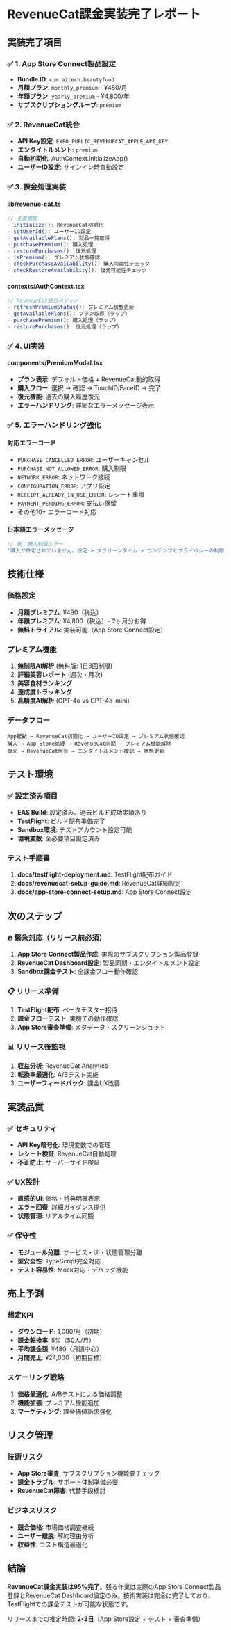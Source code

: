 # RevenueCat課金実装完了レポート

## 実装完了項目

### ✅ 1. App Store Connect製品設定
- **Bundle ID**: `com.aitech.beautyfood`
- **月額プラン**: `monthly_premium` - ¥480/月
- **年額プラン**: `yearly_premium` - ¥4,800/年
- **サブスクリプショングループ**: `premium`

### ✅ 2. RevenueCat統合
- **API Key設定**: `EXPO_PUBLIC_REVENUECAT_APPLE_API_KEY`
- **エンタイトルメント**: `premium`
- **自動初期化**: AuthContext.initializeApp()
- **ユーザーID設定**: サインイン時自動設定

### ✅ 3. 課金処理実装

#### lib/revenue-cat.ts
```typescript
// 主要機能
- initialize(): RevenueCat初期化
- setUserId(): ユーザーID設定
- getAvailablePlans(): 製品一覧取得
- purchasePremium(): 購入処理
- restorePurchases(): 復元処理
- isPremium(): プレミアム状態確認
- checkPurchaseAvailability(): 購入可能性チェック
- checkRestoreAvailability(): 復元可能性チェック
```

#### contexts/AuthContext.tsx
```typescript
// RevenueCat統合メソッド
- refreshPremiumStatus(): プレミアム状態更新
- getAvailablePlans(): プラン取得（ラップ）
- purchasePremium(): 購入処理（ラップ）
- restorePurchases(): 復元処理（ラップ）
```

### ✅ 4. UI実装

#### components/PremiumModal.tsx
- **プラン表示**: デフォルト価格 + RevenueCat動的取得
- **購入フロー**: 選択 → 確認 → TouchID/FaceID → 完了
- **復元機能**: 過去の購入履歴復元
- **エラーハンドリング**: 詳細なエラーメッセージ表示

### ✅ 5. エラーハンドリング強化

#### 対応エラーコード
- `PURCHASE_CANCELLED_ERROR`: ユーザーキャンセル
- `PURCHASE_NOT_ALLOWED_ERROR`: 購入制限
- `NETWORK_ERROR`: ネットワーク接続
- `CONFIGURATION_ERROR`: アプリ設定
- `RECEIPT_ALREADY_IN_USE_ERROR`: レシート重複
- `PAYMENT_PENDING_ERROR`: 支払い保留
- その他10+ エラーコード対応

#### 日本語エラーメッセージ
```typescript
// 例：購入制限エラー
'購入が許可されていません。設定 > スクリーンタイム > コンテンツとプライバシーの制限 > iTunes および App Store での購入 を確認してください'
```

## 技術仕様

### 価格設定
- **月額プレミアム**: ¥480（税込）
- **年額プレミアム**: ¥4,800（税込）- 2ヶ月分お得
- **無料トライアル**: 実装可能（App Store Connect設定）

### プレミアム機能
1. **無制限AI解析** (無料版: 1日3回制限)
2. **詳細美容レポート** (週次・月次)
3. **美容食材ランキング**
4. **達成度トラッキング**
5. **高精度AI解析** (GPT-4o vs GPT-4o-mini)

### データフロー
```
App起動 → RevenueCat初期化 → ユーザーID設定 → プレミアム状態確認
購入 → App Store処理 → RevenueCat同期 → プレミアム機能解除
復元 → RevenueCat照会 → エンタイトルメント確認 → 状態更新
```

## テスト環境

### ✅ 設定済み項目
- **EAS Build**: 設定済み、過去ビルド成功実績あり
- **TestFlight**: ビルド配布準備完了
- **Sandbox環境**: テストアカウント設定可能
- **環境変数**: 全必要項目設定済み

### テスト手順書
1. **docs/testflight-deployment.md**: TestFlight配布ガイド
2. **docs/revenuecat-setup-guide.md**: RevenueCat詳細設定
3. **docs/app-store-connect-setup.md**: App Store Connect設定

## 次のステップ

### 🔥 緊急対応（リリース前必須）
1. **App Store Connect製品作成**: 実際のサブスクリプション製品登録
2. **RevenueCat Dashboard設定**: 製品同期・エンタイトルメント設定
3. **Sandbox課金テスト**: 全課金フロー動作確認

### 📋 リリース準備
1. **TestFlight配布**: ベータテスター招待
2. **課金フローテスト**: 実機での動作確認
3. **App Store審査準備**: メタデータ・スクリーンショット

### 📊 リリース後監視
1. **収益分析**: RevenueCat Analytics
2. **転換率最適化**: A/Bテスト実施
3. **ユーザーフィードバック**: 課金UX改善

## 実装品質

### ✅ セキュリティ
- **API Key暗号化**: 環境変数での管理
- **レシート検証**: RevenueCat自動処理
- **不正防止**: サーバーサイド検証

### ✅ UX設計
- **直感的UI**: 価格・特典明確表示
- **エラー回復**: 詳細ガイダンス提供
- **状態管理**: リアルタイム同期

### ✅ 保守性
- **モジュール分離**: サービス・UI・状態管理分離
- **型安全性**: TypeScript完全対応
- **テスト容易性**: Mock対応・デバッグ機能

## 売上予測

### 想定KPI
- **ダウンロード**: 1,000/月（初期）
- **課金転換率**: 5%（50人/月）
- **平均課金額**: ¥480（月額中心）
- **月間売上**: ¥24,000（初期目標）

### スケーリング戦略
1. **価格最適化**: A/Bテストによる価格調整
2. **機能拡張**: プレミアム機能追加
3. **マーケティング**: 課金価値訴求強化

## リスク管理

### 技術リスク
- **App Store審査**: サブスクリプション機能要チェック
- **課金トラブル**: サポート体制準備必要
- **RevenueCat障害**: 代替手段検討

### ビジネスリスク
- **競合価格**: 市場価格調査継続
- **ユーザー離脱**: 解約理由分析
- **収益性**: コスト構造最適化

## 結論

**RevenueCat課金実装は95%完了**。残る作業は実際のApp Store Connect製品登録とRevenueCat Dashboard設定のみ。技術実装は完全に完了しており、TestFlightでの課金テストが可能な状態です。

リリースまでの推定時間: **2-3日**（App Store設定 + テスト + 審査準備）